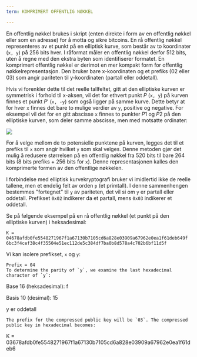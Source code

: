 ```yaml
---
term: KOMPRIMERT OFFENTLIG NØKKEL

---
```

En offentlig nøkkel brukes i skript (enten direkte i form av en offentlig nøkkel eller som en adresse) for å motta og sikre bitcoins. En rå offentlig nøkkel representeres av et punkt på en elliptisk kurve, som består av to koordinater (`x, y`) på 256 bits hver. I råformat måler en offentlig nøkkel derfor 512 bits, uten å regne med den ekstra byten som identifiserer formatet. En komprimert offentlig nøkkel er derimot en mer kompakt form for offentlig nøkkelrepresentasjon. Den bruker bare x-koordinaten og et prefiks (02 eller 03) som angir pariteten til y-koordinaten (partall eller oddetall).

Hvis vi forenkler dette til det reelle tallfeltet, gitt at den elliptiske kurven er symmetrisk i forhold til x-aksen, vil det for ethvert punkt $P$ (`x, y`) på kurven finnes et punkt $P'$ (`x, -y`) som også ligger på samme kurve. Dette betyr at for hver `x` finnes det bare to mulige verdier av `y`, positive og negative. For eksempel vil det for en gitt abscisse `x` finnes to punkter $P1$ og $P2$ på den elliptiske kurven, som deler samme abscisse, men med motsatte ordinater:

![](../../dictionnaire/assets/29.webp)

For å velge mellom de to potensielle punktene på kurven, legges det til et prefiks til `x` som angir hvilket `y` som skal velges. Denne metoden gjør det mulig å redusere størrelsen på en offentlig nøkkel fra 520 bits til bare 264 bits (8 bits prefiks + 256 bits for `x`). Denne representasjonen kalles den komprimerte formen av den offentlige nøkkelen.

I forbindelse med elliptisk kurvekryptografi bruker vi imidlertid ikke de reelle tallene, men et endelig felt av orden `p` (et primtall). I denne sammenhengen bestemmes "fortegnet" til `y` av pariteten, det vil si om `y` er partall eller oddetall. Prefikset `0x02` indikerer da et partall, mens `0x03` indikerer et oddetall.

Se på følgende eksempel på en rå offentlig nøkkel (et punkt på den elliptiske kurven) i heksadesimal:

```plaintext
K = 04678afdb0fe5548271967f1a67130b7105cd6a828e03909a67962e0ea1f61deb649f
6bc3f4cef38c4f35504e51ec112de5c384df7ba0b8d578a4c702b6bf11d5f
```

Vi kan isolere prefikset, `x` og `y`:

```plaintext
Prefix = 04
To determine the parity of `y`, we examine the last hexadecimal character of `y`:
```

Base 16 (heksadesimal): f

Basis 10 (desimal): 15

y er oddetall

```
The prefix for the compressed public key will be `03`. The compressed public key in hexadecimal becomes:
```

K = 03678afdb0fe5548271967f1a67130b7105cd6a828e03909a67962e0ea1f61deb6

```